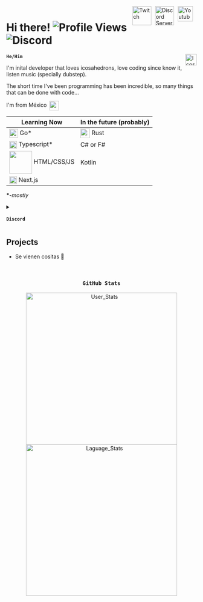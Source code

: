 <a href="https://www.youtube.com/channel/UCexHpXWRC_Y2w2T_fYfcp7w" target="blank">
	<img src="https://i2.wp.com/logos.edu.mx/wp-content/uploads/2021/01/YouTube-LOGO.png" align="right" style="float: right; margin: 0 10px 0 0;" height="40px" alt="Youtube" hspace=9>
</a>
<a href="https://discord.com/invite/xfMn3fQqnQ" target="blank">
	<img src="https://www.svgrepo.com/show/353655/discord-icon.svg" alt="Discord Server" style="float: right; margin: 0 10px 0 0;" height="50px" align="right">
</a>
<a href="https://www.twitch.tv/dexslender" target="blank">
	<img src="https://logos-marcas.com/wp-content/uploads/2020/11/Twitch-Emblema.png" style="float: right; margin: 0 10px 0 0;" align="right" height="50px" alt="Twitch">
</a>

# Hi there! ![Profile Views](https://komarev.com/ghpvc/?username=DexSlender&color=6002ee&style=flat-square) ![Discord](https://img.shields.io/badge/Discord-DexSlender%232051-yellowgreen?logo=discord&style=flat-square&color=5865F2) 
<img width="30" height="30" align="right" style="float: right; margin.: 0 10px 0 0;" alt="Icosahedron" src="https://github.com/DexSlender/DexSlender/blob/main/icosahedron-purple.png?raw=true">
<code><b>He/Him</b></code>

I'm inital developer that loves icosahedrons, love coding since know it, listen music (specially dubstep).

The short time I've been programming has been incredible, so many things that can be done with code...

I'm from México <img src="https://images.emojiterra.com/twitter/v13.1/512px/1f1f2-1f1fd.png" width="25px" align="center" hspace=3>


**Learning Now** | **In the future** (probably) |
-----------------|------------------------------|
<a href="https://go.dev/" target="blank"><img src="https://upload.wikimedia.org/wikipedia/commons/thumb/0/05/Go_Logo_Blue.svg/1200px-Go_Logo_Blue.svg.png" width="23px" align="center"/></a> Go* | <a href="https://rustlang.org"><img src="https://i.imgur.com/kZARYL8.png" width="25px" align="center"></a> Rust
<a href="https://www.typescriptlang.org/" target="blank"><img src="https://upload.wikimedia.org/wikipedia/commons/thumb/4/4c/Typescript_logo_2020.svg/640px-Typescript_logo_2020.svg.png" width="20px" align="center"/></a> Typescript* | C# or F#
<a href="https://developer.mozilla.org/" target="blank"><img src="https://www.freepnglogos.com/uploads/html5-logo-png/html5-logo-devextreme-multi-purpose-controls-html-javascript-3.png" width="60px" align="center"/></a> HTML/CSS/JS | Kotlin
<a href="https://nextjs.org/" target="blank"><img src="https://nomadcoders.co/logos/next.png" width="20px" align="center"/></a> Next.js |

**\***-*mostly*

<details>
	<summary><code><code><h3>Discord</h3></code></code></summary>
	<a href="https://discord.com/users/828393508296458284" target="blank">
		<img src="https://lanyard.cnrad.dev/api/828393508296458284?idleMessage=Sleeping%20or%20listening%20some%20music....&hideDiscrim=true" width=300 >
	</a>
</details>

<h2>Projects</h2>

- Se vienen cositas 👀

</br>
<div align="center">
<h3><code>&nbsp;&nbsp;&nbsp;&nbsp;&nbsp;&nbsp;&nbsp;&nbsp;&nbsp;&nbsp;&nbsp;&nbsp;GitHub Stats&nbsp;&nbsp;&nbsp;&nbsp;&nbsp;&nbsp;&nbsp;&nbsp;&nbsp;&nbsp;&nbsp;&nbsp;</code></h3>
<img src="https://github-readme-stats.vercel.app/api?username=dexslender&theme=midnight-purple&border_color=000000&show_icons=true" alt="User_Stats" width="400px">
</br>
<img src="https://github-readme-stats.vercel.app/api/top-langs?username=DexSlender&theme=midnight-purple&border_color=000000&show_icons=true&locale=en&layout=compact" alt="Laguage_Stats" width="400px">
</div>








